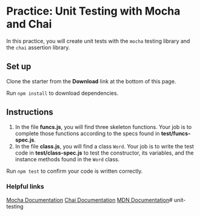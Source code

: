 # Practice: Unit Testing with Mocha and Chai

In this practice, you will create unit tests with the `mocha` testing library
and the `chai` assertion library.

## Set up

Clone the starter from the **Download** link at the bottom of this page.

Run `npm install` to download dependencies.

## Instructions

1. In the file **funcs.js**, you will find three skeleton functions. Your job is
   to complete those functions according to the specs found in
   **test/funcs-spec.js**.
2. In the file **class.js**, you will find a class `Word`. Your job is to write
   the test code in **test/class-spec.js** to test the constructor, its
   variables, and the instance methods found in the `Word` class.

Run `npm test` to confirm your code is written correctly.

### Helpful links

[Mocha Documentation](https://mochajs.org/)
[Chai Documentation](https://www.chaijs.com/)
[MDN Documentation](https://developer.mozilla.org/en-US/)# unit-testing
